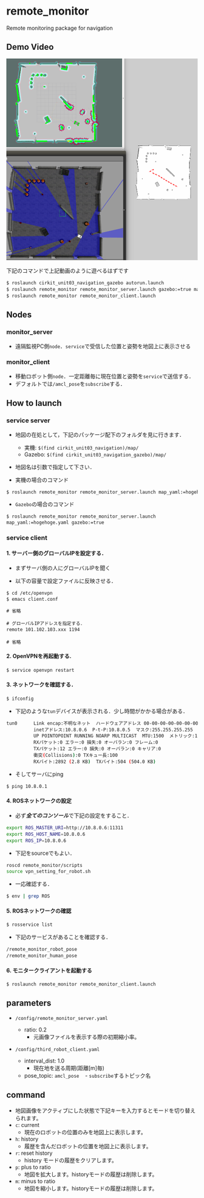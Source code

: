 # remote_monitor
Remote monitoring package for navigation

## Demo Video
[![IMAGE ALT TEXT HERE](./.image/remote_monitor.png)](https://youtu.be/hpAnaV-bylQ)

下記のコマンドで上記動画のように遊べるはずです

```bash
$ roslaunch cirkit_unit03_navigation_gazebo autorun.launch 
$ roslaunch remote_monitor remote_monitor_server.launch gazebo:=true map_yaml:=playpen_map.yaml
$ roslaunch remote_monitor remote_monitor_client.launch 
```

## Nodes
### monitor_server
 - 遠隔監視PC側`node`．`service`で受信した位置と姿勢を地図上に表示させる

### monitor_client
 - 移動ロボット側`node`．一定距離毎に現在位置と姿勢を`service`で送信する．
 - デフォルトでは`/amcl_pose`を`subscribe`する．
 
## How to launch
### service server
- 地図の在処として，下記のパッケージ配下のフォルダを見に行きます．
  - 実機: `$(find cirkit_unit03_navigation)/map/`
  - Gazebo: `$(find cirkit_unit03_navigation_gazebo)/map/`
- 地図名は引数で指定して下さい．

- 実機の場合のコマンド

```bash
$ roslaunch remote_monitor remote_monitor_server.launch map_yaml:=hogehoge.yaml
```

- `Gazebo`の場合のコマンド
```
$ roslaunch remote_monitor remote_monitor_server.launch map_yaml:=hogehoge.yaml gazebo:=true
```

### service client
#### 1. サーバー側のグローバルIPを設定する．

- まずサーバ側の人にグローバルIPを聞く

- 以下の容量で設定ファイルに反映させる．
```
$ cd /etc/openvpn
$ emacs client.conf
```

```
# 省略

# グローバルIPアドレスを指定する．
remote 101.102.103.xxx 1194

# 省略
```

#### 2. OpenVPNを再起動する.

```bash
$ service openvpn restart
```

#### 3. ネットワークを確認する．

```bash
$ ifconfig
```

- 下記のような`tun`デバイスが表示される．少し時間がかかる場合がある．

```bash
tun0      Link encap:不明なネット  ハードウェアアドレス 00-00-00-00-00-00-00-00-00-00-00-00-00-00-00-00  
          inetアドレス:10.8.0.6  P-t-P:10.8.0.5  マスク:255.255.255.255
          UP POINTOPOINT RUNNING NOARP MULTICAST  MTU:1500  メトリック:1
          RXパケット:0 エラー:0 損失:0 オーバラン:0 フレーム:0
          TXパケット:12 エラー:0 損失:0 オーバラン:0 キャリア:0
          衝突(Collisions):0 TXキュー長:100 
          RXバイト:2892 (2.8 KB)  TXバイト:504 (504.0 KB)
```

- そしてサーバにping

```bash 
$ ping 10.8.0.1
```

#### 4. ROSネットワークの設定

- 必ず***全てのコンソール***で下記の設定をすること．

```bash
export ROS_MASTER_URI=http://10.8.0.6:11311
export ROS_HOST_NAME=10.8.0.6
export ROS_IP=10.8.0.6
```

- 下記をsourceでもよい．

```bash
roscd remote_monitor/scripts
source vpn_setting_for_robot.sh
```

- 一応確認する．

```bash
$ env | grep ROS
```

#### 5. ROSネットワークの確認

```bash
$ rosservice list
```

- 下記のサービスがあることを確認する．

```bash
/remote_monitor_robot_pose
/remote_monitor_human_pose
```

#### 6. モニタークライアントを起動する
```bash
$ roslaunch remote_monitor remote_monitor_client.launch
```


## parameters
- `/config/remote_monitor_server.yaml`
  - ratio: 0.2
    - 元画像ファイルを表示する際の初期縮小率。

- `/config/third_robot_client.yaml`
  - interval_dist: 1.0
    - 現在地を送る周期(距離[m]毎)
  - pose_topic: `amcl_pose`
    - `subscribe`するトピック名
    
## command
- 地図画像をアクティブにした状態で下記キーを入力するとモードを切り替えられます。
- `c`: current
  - 現在のロボットの位置のみを地図上に表示します。
- `h`: history
  - 履歴を含んだロボットの位置を地図上に表示します。
- `r`: reset history
  - history モードの履歴をクリアします。
- `p`: plus to ratio
  - 地図を拡大します。historyモードの履歴は削除します。
- `m`: minus to ratio
  - 地図を縮小します。historyモードの履歴は削除します。
